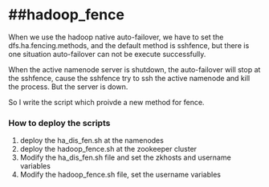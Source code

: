 ##hadoop_fence
============

When we use the hadoop native auto-failover, we have to set the dfs.ha.fencing.methods,
and the default method is sshfence, but there is one situation auto-failover can not be
execute successfully.

When the active namenode server is shutdown, the auto-failover will stop at the sshfence,
cause the sshfence try to ssh the active namenode and kill the process. But the server is
down.

So I write the script which proivde a new method for fence.

### How to deploy the scripts

1. deploy the ha_dis_fen.sh at the namenodes
2. deploy the hadoop_fence.sh at the zookeeper cluster
3. Modify the ha_dis_fen.sh file and set the zkhosts and username variables
4. Modify the hadoop_fence.sh file, set the username variables
